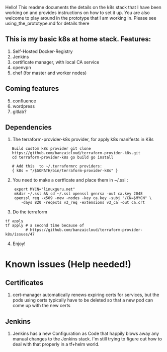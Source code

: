 
Hello! This readme documents the details on the k8s stack that I have been
working on and provides instructions on how to set it up. You are also welcome
to play around in the prototype that I am working in. Please see
using_the_prototype.md for details there


## This is my basic k8s at home stack. Features:

1. Self-Hosted Docker-Registry
2. Jenkins
3. certificate manager, with local CA service
4. openvpn 
5. chef (for master and worker nodes)

## Coming features
5. confluence
6. wordpress
7. gitlab?

## Dependencies

1. The terraform-provider-k8s provider, for apply k8s manifests in K8s
``` #
   Build custom k8s provider git clone
   https://github.com/banzaicloud/terraform-provider-k8s.git
   cd terraform-provider-k8s go build go install

   # Add this  to ~/.terraformrc providers:
   { k8s = "/$GOPATH/bin/terraform-provider-k8s" }
```

2. You need to make a certficate and place them in ~/.ssl :
```
    export MYCN="linuxguru.net"
    mkdir ~/.ssl && cd ~/.ssl openssl genrsa -out ca.key 2048
    openssl req -x509 -new -nodes -key ca.key -subj "/CN=$MYCN" \
       -days 820 -reqexts v3_req -extensions v3_ca -out ca.crt
```

3. Do the terraform
```
tf apply
tf apply # a second time because of
         # https://github.com/banzaicloud/terraform-provider-k8s/issues/47
```

4. Enjoy!

# Known issues (Help needed!) 

##  Certificates

1. cert-manager automatically renews expiring certs for services, but the pods
   using certs typically have to be deleted so that a new pod can come up with
   the new certs

## Jenkins

1. Jenkins has a new  Configuration as Code that happily blows away any manual
   changes to the Jenkins stack. I'm still trying to figure out how to deal
   with that properly in a  tf+helm world.

